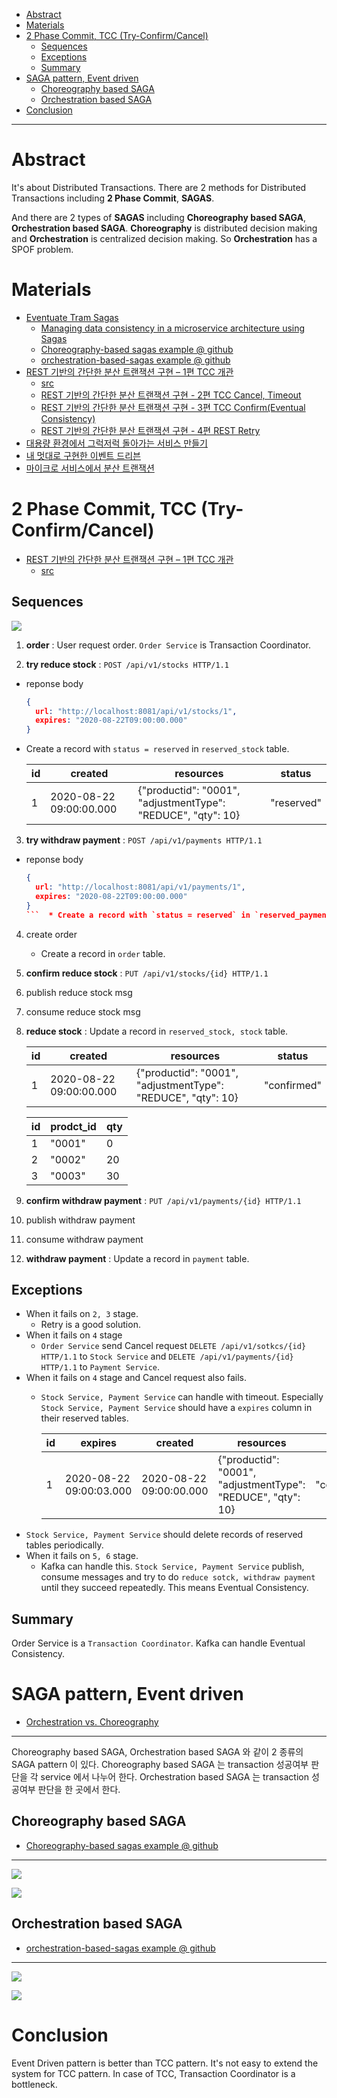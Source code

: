 - [Abstract](#abstract)
- [Materials](#materials)
- [2 Phase Commit, TCC (Try-Confirm/Cancel)](#2-phase-commit-tcc-try-confirmcancel)
  - [Sequences](#sequences)
  - [Exceptions](#exceptions)
  - [Summary](#summary)
- [SAGA pattern, Event driven](#saga-pattern-event-driven)
  - [Choreography based SAGA](#choreography-based-saga)
  - [Orchestration based SAGA](#orchestration-based-saga)
- [Conclusion](#conclusion)

-----

# Abstract

It's about Distributed Transactions. There are 2 methods for Distributed Transactions including **2 Phase Commit**, **SAGAS**. 

And there are 2 types of **SAGAS** including **Choreography based SAGA**, **Orchestration based SAGA**. **Choreography** is distributed decision making and **Orchestration** is centralized decision making. So **Orchestration** has a SPOF problem.

# Materials

* [Eventuate Tram Sagas](https://eventuate.io/docs/manual/eventuate-tram/latest/getting-started-eventuate-tram-sagas.html)
  * [Managing data consistency in a microservice architecture using Sagas](https://eventuate.io/presentations.html)
  * [Choreography-based sagas example @ github](https://github.com/eventuate-tram/eventuate-tram-examples-customers-and-orders)
  * [orchestration-based-sagas example @ github](https://github.com/eventuate-tram/eventuate-tram-sagas-examples-customers-and-orders)
* [REST 기반의 간단한 분산 트랜잭션 구현 – 1편 TCC 개관](https://www.popit.kr/rest-%EA%B8%B0%EB%B0%98%EC%9D%98-%EA%B0%84%EB%8B%A8%ED%95%9C-%EB%B6%84%EC%82%B0-%ED%8A%B8%EB%9E%9C%EC%9E%AD%EC%85%98-%EA%B5%AC%ED%98%84-1%ED%8E%B8/)
  * [src](https://github.com/YooYoungmo/article-tcc)
  * [REST 기반의 간단한 분산 트랜잭션 구현 - 2편 TCC Cancel, Timeout](https://www.popit.kr/rest-%EA%B8%B0%EB%B0%98%EC%9D%98-%EA%B0%84%EB%8B%A8%ED%95%9C-%EB%B6%84%EC%82%B0-%ED%8A%B8%EB%9E%9C%EC%9E%AD%EC%85%98-%EA%B5%AC%ED%98%84-2%ED%8E%B8-tcc-cancel-timeout/)
  * [REST 기반의 간단한 분산 트랜잭션 구현 - 3편 TCC Confirm(Eventual Consistency)](https://www.popit.kr/rest-%EA%B8%B0%EB%B0%98%EC%9D%98-%EA%B0%84%EB%8B%A8%ED%95%9C-%EB%B6%84%EC%82%B0-%ED%8A%B8%EB%9E%9C%EC%9E%AD%EC%85%98-%EA%B5%AC%ED%98%84-3%ED%8E%B8-tcc-confirmeventual-consistency/)
  * [REST 기반의 간단한 분산 트랜잭션 구현 - 4편 REST Retry](https://www.popit.kr/rest-%EA%B8%B0%EB%B0%98%EC%9D%98-%EA%B0%84%EB%8B%A8%ED%95%9C-%EB%B6%84%EC%82%B0-%ED%8A%B8%EB%9E%9C%EC%9E%AD%EC%85%98-%EA%B5%AC%ED%98%84-4%ED%8E%B8-rest-retry/)
* [대용량 환경에서 그럭저럭 돌아가는 서비스 만들기](https://www.popit.kr/%EB%8C%80%EC%9A%A9%EB%9F%89-%ED%99%98%EA%B2%BD%EC%97%90%EC%84%9C-%EA%B7%B8%EB%9F%AD%EC%A0%80%EB%9F%AD-%EB%8F%8C%EC%95%84%EA%B0%80%EB%8A%94-%EC%84%9C%EB%B9%84%EC%8A%A4-%EB%A7%8C%EB%93%A4%EA%B8%B0/)
* [내 멋대로 구현한 이벤트 드리븐](https://www.popit.kr/%EB%82%B4-%EB%A9%8B%EB%8C%80%EB%A1%9C-%EA%B5%AC%ED%98%84%ED%95%9C-%EC%9D%B4%EB%B2%A4%ED%8A%B8-%EB%93%9C%EB%A6%AC%EB%B8%90/)
* [마이크로 서비스에서 분산 트랜잭션](https://medium.com/@giljae/%EB%A7%88%EC%9D%B4%ED%81%AC%EB%A1%9C-%EC%84%9C%EB%B9%84%EC%8A%A4%EC%97%90%EC%84%9C-%EB%B6%84%EC%82%B0-%ED%8A%B8%EB%9E%9C%EC%9E%AD%EC%85%98-347af5136c87)

# 2 Phase Commit, TCC (Try-Confirm/Cancel)

* [REST 기반의 간단한 분산 트랜잭션 구현 – 1편 TCC 개관](https://www.popit.kr/rest-%EA%B8%B0%EB%B0%98%EC%9D%98-%EA%B0%84%EB%8B%A8%ED%95%9C-%EB%B6%84%EC%82%B0-%ED%8A%B8%EB%9E%9C%EC%9E%AD%EC%85%98-%EA%B5%AC%ED%98%84-1%ED%8E%B8/)
  * [src](https://github.com/YooYoungmo/article-tcc)

## Sequences

![](tcc.png)

1. **order** : User request order. `Order Service` is Transaction Coordinator.

2. **try reduce stock** : `POST /api/v1/stocks HTTP/1.1`
  * reponse body 
    ```json
    {
      url: "http://localhost:8081/api/v1/stocks/1",
      expires: "2020-08-22T09:00:00.000"
    }
    ```
  * Create a record with `status = reserved` in `reserved_stock` table. 
  
    | id | created | resources | status |
    |--|--|--|--|
    | 1 | 2020-08-22 09:00:00.000 | {"productid": "0001", "adjustmentType": "REDUCE", "qty": 10} | "reserved" |

3. **try withdraw payment** : `POST /api/v1/payments HTTP/1.1`
  * reponse body 
    ```json
    {
      url: "http://localhost:8081/api/v1/payments/1",
      expires: "2020-08-22T09:00:00.000"
    }
    ```  * Create a record with `status = reserved` in `reserved_payment` table. 

4. create order 
   * Create a record in `order` table.

5. **confirm reduce stock** : `PUT /api/v1/stocks/{id} HTTP/1.1`
  1. publish reduce stock msg
  2. consume reduce stock msg
  3. **reduce stock** : Update a record in `reserved_stock, stock` table.

     | id | created | resources | status |
     |--|--|--|--|
     | 1 | 2020-08-22 09:00:00.000 | {"productid": "0001", "adjustmentType": "REDUCE", "qty": 10} | "confirmed" |

     | id | prodct_id | qty |
     |--|--|--|
     | 1 | "0001" | 0 |
     | 2 | "0002" | 20 |
     | 3 | "0003" | 30 |

6. **confirm withdraw payment** : `PUT /api/v1/payments/{id} HTTP/1.1`
  4. publish withdraw payment
  5. consume withdraw payment
  6. **withdraw payment** : Update a record in `payment` table.

## Exceptions

* When it fails on `2, 3` stage.
  * Retry is a good solution.
* When it fails on `4` stage
  * `Order Service` send Cancel request `DELETE /api/v1/sotkcs/{id} HTTP/1.1` to `Stock Service` and `DELETE /api/v1/payments/{id} HTTP/1.1` to `Payment Service`.
* When it fails on `4` stage and Cancel request also fails.
  * `Stock Service, Payment Service` can handle with timeout. Especially `Stock Service, Payment Service` should have a `expires` column in their reserved tables.
  
    | id | expires | created | resources | status |
    |--|--|--|--|--|
    | 1 | 2020-08-22 09:00:03.000 | 2020-08-22 09:00:00.000 | {"productid": "0001", "adjustmentType": "REDUCE", "qty": 10} | "confirmed" |
* `Stock Service, Payment Service` should delete records of reserved tables periodically.
* When it fails on `5, 6` stage.
  * Kafka can handle this. `Stock Service, Payment Service` publish, consume messages and try to do `reduce sotck, withdraw payment` until they succeed repeatedly. This means Eventual Consistency.

## Summary

Order Service is a `Transaction Coordinator`. Kafka can handle Eventual Consistency.

# SAGA pattern, Event driven

* [Orchestration vs. Choreography](https://stackoverflow.com/questions/4127241/orchestration-vs-choreography)

----

Choreography based SAGA, Orchestration based SAGA 와 같이 2 종류의 SAGA pattern 이 있다. Choreography based SAGA 는 transaction 성공여부 판단을 각 service 에서 나누어 한다. Orchestration based SAGA 는 transaction 성공여부 판단을 한 곳에서 한다.

## Choreography based SAGA

* [Choreography-based sagas example @ github](https://github.com/eventuate-tram/eventuate-tram-examples-customers-and-orders)
  
----  

![](choreography_saga.jpg)

![](https://chrisrichardson.net/i/sagas/Create_Order_Saga.png)

## Orchestration based SAGA

* [orchestration-based-sagas example @ github](https://github.com/eventuate-tram/eventuate-tram-sagas-examples-customers-and-orders)
  
----

![](orchestration_saga.jpg)

![](https://chrisrichardson.net/i/sagas/Create_Order_Saga_Orchestration.png)

# Conclusion

Event Driven pattern is better than TCC pattern. It's not easy to extend the system for TCC pattern. In case of TCC, Transaction Coordinator is a bottleneck.

